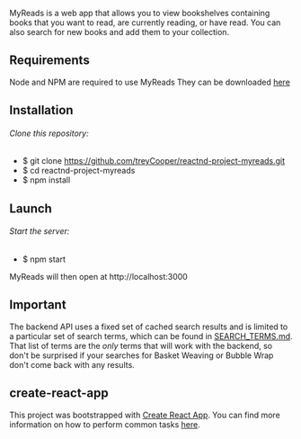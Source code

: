 MyReads is a web app that allows you to view bookshelves containing books that you want to read, are currently reading, or have read. You can also search for new books and add them to your collection.


## Requirements
Node and NPM are required to use MyReads
They can be downloaded [here](https:/nodejs.org/en/download/)


## Installation

###### Clone this repository:
* $ git clone https://github.com/treyCooper/reactnd-project-myreads.git
* $ cd reactnd-project-myreads
* $ npm install

## Launch

###### Start the server:
* $ npm start

MyReads will then open at http://localhost:3000

## Important
The backend API uses a fixed set of cached search results and is limited to a particular set of search terms, which can be found in [SEARCH_TERMS.md](SEARCH_TERMS.md). That list of terms are the _only_ terms that will work with the backend, so don't be surprised if your searches for Basket Weaving or Bubble Wrap don't come back with any results.

## create-react-app

This project was bootstrapped with [Create React App](https://github.com/facebookincubator/create-react-app). You can find more information on how to perform common tasks [here](https://github.com/facebookincubator/create-react-app/blob/master/packages/react-scripts/template/README.md).
